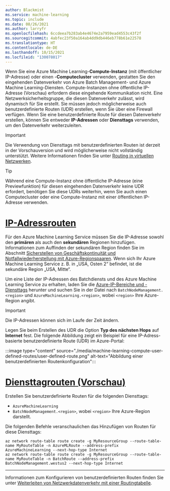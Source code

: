 ```yaml
---
author: Blackmist
ms.service: machine-learning
ms.topic: include
ms.date: 08/26/2021
ms.author: larryfr
ms.openlocfilehash: 6ccdeea7b283ab4e4674e2a7959ead4553c43f2f
ms.sourcegitcommit: 4abfec23f50a164ab4dd9db446eb778b61e22578
ms.translationtype: HT
ms.contentlocale: de-DE
ms.lasthandoff: 10/15/2021
ms.locfileid: "130078017"
---
```

Wenn Sie eine Azure Machine Learning-__Compute-Instanz__ (mit öffentlicher IP-Adresse) oder einen -__Computecluster__ verwenden, gestatten Sie den eingehenden Datenverkehr von Azure Batch Management- und Azure Machine Learning-Diensten. Compute-Instanzen ohne öffentliche IP-Adresse (Vorschau) erfordern diese eingehende Kommunikation nicht. Eine Netzwerksicherheitsgruppe, die diesen Datenverkehr zulässt, wird dynamisch für Sie erstellt. Sie müssen jedoch möglicherweise auch benutzerdefinierte Routen (UDR) erstellen, wenn Sie über eine Firewall verfügen. Wenn Sie eine benutzerdefinierte Route für diesen Datenverkehr erstellen, können Sie entweder **IP-Adressen** oder **Diensttags** verwenden, um den Datenverkehr weiterzuleiten.

> [!IMPORTANT]
> Die Verwendung von Diensttags mit benutzerdefinierten Routen ist derzeit in der Vorschauversion und wird möglicherweise nicht vollständig unterstützt. Weitere Informationen finden Sie unter [Routing in virtuellen Netzwerken](../articles/virtual-network/virtual-networks-udr-overview.md#service-tags-for-user-defined-routes-preview).

> [!TIP]
> Während eine Compute-Instanz ohne öffentliche IP-Adresse (eine Previewfunktion) für diesen eingehenden Datenverkehr keine UDR erfordert, benötigen Sie diese UDRs weiterhin, wenn Sie auch einen Computecluster oder eine Compute-Instanz mit einer öffentlichen IP-Adresse verwenden.


# <a name="ip-address-routes"></a>[IP-Adressrouten](#tab/ipaddress)

Für den Azure Machine Learning Service müssen Sie die IP-Adresse sowohl den __primären__ als auch den __sekundären__ Regionen hinzufügen. Informationen zum Auffinden der sekundären Region finden Sie im Abschnitt [Sicherstellen von Geschäftskontinuität und Notfallwiederherstellung mit Azure-Regionspaaren](../articles/best-practices-availability-paired-regions.md#azure-regional-pairs). Wenn sich Ihr Azure Machine Learning Service z. B. in „USA, Osten 2“ befindet, ist die sekundäre Region „USA, Mitte“. 

Um eine Liste der IP-Adressen des Batchdiensts und des Azure Machine Learning Service zu erhalten, laden Sie die [Azure-IP-Bereiche und -Diensttags](https://www.microsoft.com/download/details.aspx?id=56519) herunter und suchen Sie in der Datei nach `BatchNodeManagement.<region>` und `AzureMachineLearning.<region>`, wobei `<region>` Ihre Azure-Region angibt.

> [!IMPORTANT]
> Die IP-Adressen können sich im Laufe der Zeit ändern.

Legen Sie beim Erstellen des UDR die Option __Typ des nächsten Hops__ auf __Internet__ fest. Die folgende Abbildung zeigt ein Beispiel für eine IP-Adress-basierte benutzerdefinierte Route (UDR) im Azure-Portal:

:::image type="content" source="./media/machine-learning-compute-user-defined-routes/user-defined-route.png" alt-text="Abbildung einer benutzerdefinierten Routenkonfiguration":::

# <a name="service-tag-preview-routes"></a>[Diensttagrouten (Vorschau)](#tab/servicetag)

Erstellen Sie benutzerdefinierte Routen für die folgenden Diensttags:

* `AzureMachineLearning`
* `BatchNodeManagement.<region>`, wobei `<region>` Ihre Azure-Region darstellt.

Die folgenden Befehle veranschaulichen das Hinzufügen von Routen für diese Diensttags:

```azurecli
az network route-table route create -g MyResourceGroup --route-table-name MyRouteTable -n AzureMLRoute --address-prefix AzureMachineLearning --next-hop-type Internet
az network route-table route create -g MyResourceGroup --route-table-name MyRouteTable -n BatchRoute --address-prefix BatchNodeManagement.westus2 --next-hop-type Internet
```

---

Informationen zum Konfigurieren von benutzerdefinierten Routen finden Sie unter [Weiterleiten von Netzwerkdatenverkehr mit einer Routingtabelle](/azure/virtual-network/tutorial-create-route-table-portal).
